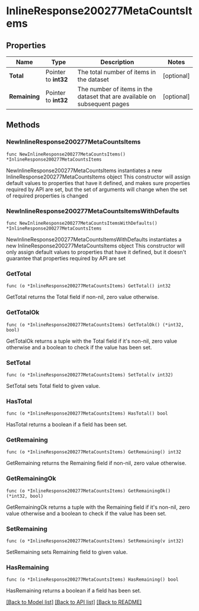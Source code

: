 # InlineResponse200277MetaCountsItems

## Properties

Name | Type | Description | Notes
------------ | ------------- | ------------- | -------------
**Total** | Pointer to **int32** | The total number of items in the dataset | [optional] 
**Remaining** | Pointer to **int32** | The number of items in the dataset that are available on subsequent pages | [optional] 

## Methods

### NewInlineResponse200277MetaCountsItems

`func NewInlineResponse200277MetaCountsItems() *InlineResponse200277MetaCountsItems`

NewInlineResponse200277MetaCountsItems instantiates a new InlineResponse200277MetaCountsItems object
This constructor will assign default values to properties that have it defined,
and makes sure properties required by API are set, but the set of arguments
will change when the set of required properties is changed

### NewInlineResponse200277MetaCountsItemsWithDefaults

`func NewInlineResponse200277MetaCountsItemsWithDefaults() *InlineResponse200277MetaCountsItems`

NewInlineResponse200277MetaCountsItemsWithDefaults instantiates a new InlineResponse200277MetaCountsItems object
This constructor will only assign default values to properties that have it defined,
but it doesn't guarantee that properties required by API are set

### GetTotal

`func (o *InlineResponse200277MetaCountsItems) GetTotal() int32`

GetTotal returns the Total field if non-nil, zero value otherwise.

### GetTotalOk

`func (o *InlineResponse200277MetaCountsItems) GetTotalOk() (*int32, bool)`

GetTotalOk returns a tuple with the Total field if it's non-nil, zero value otherwise
and a boolean to check if the value has been set.

### SetTotal

`func (o *InlineResponse200277MetaCountsItems) SetTotal(v int32)`

SetTotal sets Total field to given value.

### HasTotal

`func (o *InlineResponse200277MetaCountsItems) HasTotal() bool`

HasTotal returns a boolean if a field has been set.

### GetRemaining

`func (o *InlineResponse200277MetaCountsItems) GetRemaining() int32`

GetRemaining returns the Remaining field if non-nil, zero value otherwise.

### GetRemainingOk

`func (o *InlineResponse200277MetaCountsItems) GetRemainingOk() (*int32, bool)`

GetRemainingOk returns a tuple with the Remaining field if it's non-nil, zero value otherwise
and a boolean to check if the value has been set.

### SetRemaining

`func (o *InlineResponse200277MetaCountsItems) SetRemaining(v int32)`

SetRemaining sets Remaining field to given value.

### HasRemaining

`func (o *InlineResponse200277MetaCountsItems) HasRemaining() bool`

HasRemaining returns a boolean if a field has been set.


[[Back to Model list]](../README.md#documentation-for-models) [[Back to API list]](../README.md#documentation-for-api-endpoints) [[Back to README]](../README.md)


